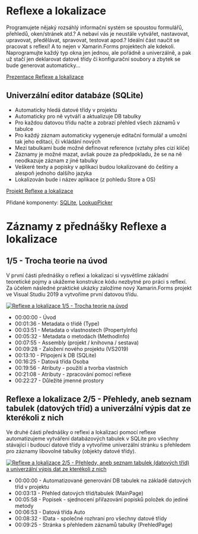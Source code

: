 # Reflexe a lokalizace

Programujete nějaký rozsáhlý informační systém se spoustou formulářů, přehledů, oken/stránek atd.? 
A nebaví vás je neustále vytvářet, nastavovat, upravovat, předělávat, spravovat, testovat apod.?
Ideální část naučit se pracovat s reflexí! A to nejen v Xamarin.Forms projektech ale kdekoli.
Naprogramujte každý typ okna jen jednou, ale pořádně a univerzálně, a pak už stačí jen deklarovat datové třídy či konfigurační soubory a zbytek se bude generovat automaticky...

[Prezentace Reflexe a lokalizace](https://github.com/PetrVobornik/prednasky/blob/master/Xamarin.Forms/07-Reflexe/reflexe.ppsx?raw=true)


## Univerzální editor databáze (SQLite)

* Automaticky hledá datové třídy v projektu
* Automaticky pro ně vytváří a aktualizuje DB tabulky
* Pro každou datovou třídu načte a zobrazí přehled všech záznamů v tabulce
* Pro každý záznam automaticky vygeneruje editační formulář a umožní tak jeho editaci, či vkládání nových
* Mezi tabulkami bude možné definovat reference (vztahy přes cizí klíče)
* Záznamy je možné mazat, avšak pouze za předpokladu, že se na ně neodkazuje záznam z jiné tabulky
* Veškeré texty a popisky v aplikaci budou lokalizované do češtiny a alespoň jednoho dalšího jazyka
* Lokalizován bude i název aplikace (z pohledu Store a OS)


[Projekt Reflexe a lokalizace](https://github.com/PetrVobornik/prednasky/tree/master/Xamarin.Forms/07-Reflexe/Reflexe)

Přidané komponenty: [SQLite](https://www.nuget.org/packages/sqlite-net-pcl/), [LookupPicker](https://www.nuget.org/packages/Amporis.Xamarin.Forms.LookupPicker)


# Záznamy z přednášky Reflexe a lokalizace

## 1/5 - Trocha teorie na úvod

V první části přednášky o reflexi a lokalizaci si vysvětlíme základní teoretické pojmy a ukážeme konstrukce kódu nezbytné pro práci s reflexí. Za účelem následné praktické ukázky založíme nový Xamarin.Forms projekt ve Visual Studiu 2019 a vytvoříme první datovou třídu.

[![Reflexe a lokalizace 1/5 - Trocha teorie na úvod](https://img.youtube.com/vi/dDDKcubt_t4/0.jpg)](https://www.youtube.com/watch?v=dDDKcubt_t4)

* 00:00:00 - Úvod
* 00:01:36 - Metadata o třídě (Type)
* 00:03:51 - Metadata o vlastnostech (PropertyInfo)
* 00:05:32 - Metadata o metodách (MethodInfo)
* 00:07:55 - Assembly (projekt / knihovna / sestava)
* 00:09:28 - Založení nového projektu (VS2019)
* 00:13:10 - Připojení k DB (SQLite)
* 00:16:25 - Datová třída Osoba
* 00:19:56 - Atributy - použití a tvorba vlastních
* 00:21:08 - Atributy - zpracování pomocí reflexe
* 00:22:27 - Důležité jmenné prostory

## Reflexe a lokalizace 2/5 - Přehledy, aneb seznam tabulek (datových tříd) a univerzální výpis dat ze kterékoli z nich

Ve druhé části přednášky o reflexi a lokalizaci pomocí reflexe automatizujeme vytváření databázových tabulek v SQLite pro všechny stávající i budoucí datové třídy a vytvoříme univerzální stránku s přehledem pro záznamy libovolné tabulky (objekty datové třídy).

[![Reflexe a lokalizace 2/5 - Přehledy, aneb seznam tabulek (datových tříd) a univerzální výpis dat ze kterékoli z nich](https://img.youtube.com/vi/7MYsFQd4eyQ/0.jpg)](https://www.youtube.com/watch?v=7MYsFQd4eyQ)

* 00:00:00 - Automatizované generování DB tabulek na základě datových tříd v projektu
* 00:03:13 - Přehled datových tříd/tabulek (MainPage)
* 00:05:58 - Popisek - sjednocení přiřazování popisků položek do jediné metody
* 00:06:53 - Datová třída Auto
* 00:08:32 - IData - společné rozhraní pro všechny datové třídy
* 00:09:25 - Stránka s přehledem záznamů tabulky (PrehledPage)



